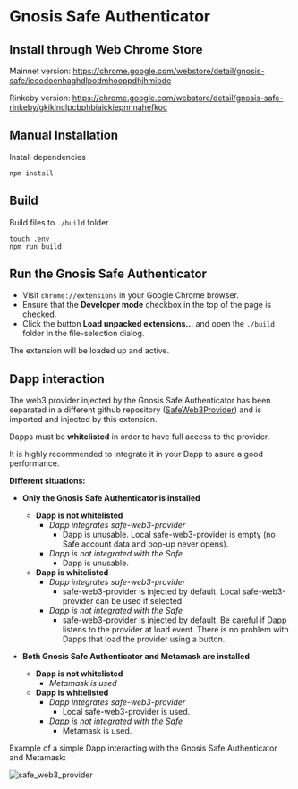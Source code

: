 # Gnosis Safe Authenticator

Install through Web Chrome Store
--------------------------------------------
Mainnet version: https://chrome.google.com/webstore/detail/gnosis-safe/iecodoenhaghdlpodmhooppdhjhmibde

Rinkeby version: https://chrome.google.com/webstore/detail/gnosis-safe-rinkeby/gkiklnclpcbphbiaickiepnnnahefkoc

Manual Installation
-------
Install dependencies
```
npm install
```

Build
-------
Build files to `./build` folder.
```
touch .env
npm run build
```

Run the Gnosis Safe Authenticator
-------
* Visit `chrome://extensions` in your Google Chrome browser.
* Ensure that the **Developer mode** checkbox in the top of the page is checked.
* Click the button **Load unpacked extensions...** and open the `./build` folder in the file-selection dialog.

The extension will be loaded up and active.

Dapp interaction
-------
The web3 provider injected by the Gnosis Safe Authenticator has been separated in a different github repository ([SafeWeb3Provider](https://github.com/gnosis/safe-web3-provider)) and is imported and injected by this extension.

Dapps must be **whitelisted** in order to have full access to the provider.

It is highly recommended to integrate it in your Dapp to asure a good performance.

**Different situations:**

- **Only the Gnosis Safe Authenticator is installed**
	- **Dapp is not whitelisted**
		- *Dapp integrates safe-web3-provider*
			- Dapp is unusable. Local safe-web3-provider is empty (no Safe account data and pop-up never opens).
		- *Dapp is not integrated with the Safe*
			- Dapp is unusable.
	- **Dapp is whitelisted**
		- *Dapp integrates safe-web3-provider*
			- safe-web3-provider is injected by default. Local safe-web3-provider can be used if selected.
		- *Dapp is not integrated with the Safe*
			- safe-web3-provider is injected by default. Be careful if Dapp listens to the provider at load event. There is no problem with Dapps that load the provider using a button.
	
- **Both Gnosis Safe Authenticator and Metamask are installed**
	- **Dapp is not whitelisted**
		- *Metamask is used*
	- **Dapp is whitelisted**
		- *Dapp integrates safe-web3-provider*
			- Local safe-web3-provider is used.
		- *Dapp is not integrated with the Safe*
			- Metamask is used.




Example of a simple Dapp interacting with the Gnosis Safe Authenticator and Metamask:

![safe_web3_provider](https://user-images.githubusercontent.com/6764315/51697091-4cfcb300-2007-11e9-8b11-0f0aff1a6a4e.gif)
